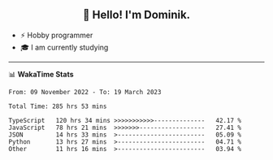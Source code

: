 <h2 align="center">👋 Hello! I'm Dominik.</h2>

- ⚡ Hobby programmer
- 🎓 I am currently studying

---
📊 **WakaTime Stats**
<!--START_SECTION:waka-->

```text
From: 09 November 2022 - To: 19 March 2023

Total Time: 285 hrs 53 mins

TypeScript   120 hrs 34 mins >>>>>>>>>>>--------------   42.17 %
JavaScript   78 hrs 21 mins  >>>>>>>------------------   27.41 %
JSON         14 hrs 33 mins  >------------------------   05.09 %
Python       13 hrs 27 mins  >------------------------   04.71 %
Other        11 hrs 16 mins  >------------------------   03.94 %
```

<!--END_SECTION:waka-->
